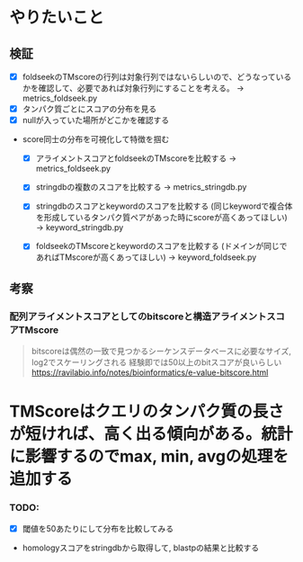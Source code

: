 # やりたいこと

## 検証

- [x] foldseekのTMscoreの行列は対象行列ではないらしいので、どうなっているかを確認して、必要であれば対象行列にすることを考える。 -> metrics_foldseek.py
- [x] タンパク質ごとにスコアの分布を見る
- [x] nullが入っていた場所がどこかを確認する
- score同士の分布を可視化して特徴を掴む
    - [x] アライメントスコアとfoldseekのTMscoreを比較する -> metrics_foldseek.py
    - [x] stringdbの複数のスコアを比較する -> metrics_stringdb.py
    - [x] stringdbのスコアとkeywordのスコアを比較する (同じkeywordで複合体を形成しているタンパク質ペアがあった時にscoreが高くあってほしい) -> keyword_stringdb.py
    - [x] foldseekのTMscoreとkeywordのスコアを比較する (ドメインが同じであればTMscoreが高くあってほしい) -> keyword_foldseek.py


## 考察

### 配列アライメントスコアとしてのbitscoreと構造アライメントスコアTMscore

>bitscoreは偶然の一致で見つかるシーケンスデータベースに必要なサイズ, log2でスケーリングされる
>経験即では50以上のbitスコアが良いらしい
https://ravilabio.info/notes/bioinformatics/e-value-bitscore.html

# TMScoreはクエリのタンパク質の長さが短ければ、高く出る傾向がある。統計に影響するのでmax, min, avgの処理を追加する

### TODO: 
- [x] 閾値を50あたりにして分布を比較してみる
- homologyスコアをstringdbから取得して, blastpの結果と比較する
